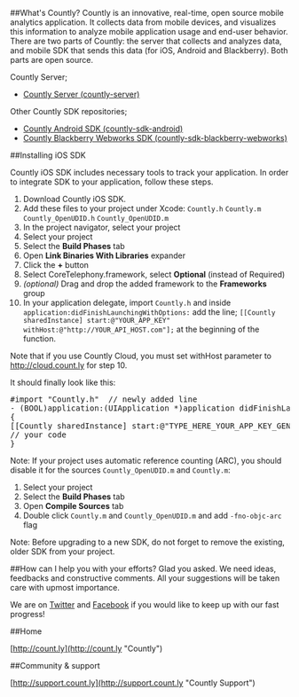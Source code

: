 ##What's Countly?
Countly is an innovative, real-time, open source mobile analytics application. It collects data 
from mobile devices, and visualizes this information to analyze mobile application usage and end-user behavior. 
There are two parts of Countly: the server that collects and analyzes data, and mobile SDK that sends this 
data (for iOS, Android and Blackberry). Both parts are open source.


Countly Server;

- [Countly Server (countly-server)](https://github.com/Countly/countly-server)

Other Countly SDK repositories;

- [Countly Android SDK (countly-sdk-android)](https://github.com/Countly/countly-sdk-android)
- [Countly Blackberry Webworks SDK (countly-sdk-blackberry-webworks)](https://github.com/Countly/countly-sdk-blackberry-webworks)

##Installing iOS SDK

Countly iOS SDK includes necessary tools to track your application. In order to integrate SDK to your application, follow these steps.

1. Download Countly iOS SDK.
2. Add these files to your project under Xcode: `Countly.h` `Countly.m` `Countly_OpenUDID.h` `Countly_OpenUDID.m`
3. In the project navigator, select your project
4. Select your project
5. Select the **Build Phases** tab
6. Open **Link Binaries With Libraries** expander
7. Click the **+** button
8. Select CoreTelephony.framework, select **Optional** (instead of Required)
9. *(optional)* Drag and drop the added framework to the **Frameworks** group
10. In your application delegate, import `Countly.h`
and inside `application:didFinishLaunchingWithOptions:`  add the line;
`[[Countly sharedInstance] start:@"YOUR_APP_KEY" withHost:@"http://YOUR_API_HOST.com"];` at the beginning of the function.

Note that if you use Countly Cloud, you must set withHost parameter to http://cloud.count.ly for step 10.

It should finally look like this:

<pre class="prettyprint">
#import "Countly.h"  // newly added line
- (BOOL)application:(UIApplication *)application didFinishLaunchingWithOptions:(NSDictionary *)launchOptions
{
[[Countly sharedInstance] start:@"TYPE_HERE_YOUR_APP_KEY_GENERATED_IN_COUNTLY_ADMIN_DASHBOARD" withHost:@"http://TYPE_HERE_URL_WHERE_API_IS_HOSTED"]; // newly added line
// your code
}
</pre>

Note: If your project uses automatic reference counting (ARC), you should disable it for the sources `Countly_OpenUDID.m` and `Countly.m`:

1. Select your project
2. Select the **Build Phases** tab
3. Open **Compile Sources** tab
4. Double click `Countly.m` and `Countly_OpenUDID.m` and add `-fno-objc-arc` flag

Note: Before upgrading to a new SDK, do not forget to remove the existing, older SDK from your project.

##How can I help you with your efforts?
Glad you asked. We need ideas, feedbacks and constructive comments. All your suggestions will be taken care with upmost importance.

We are on [Twitter](http://twitter.com/gocountly) and [Facebook](http://www.facebook.com/Countly) if you would like to keep up with our fast progress!

##Home

[http://count.ly](http://count.ly "Countly")

##Community & support

[http://support.count.ly](http://support.count.ly "Countly Support")